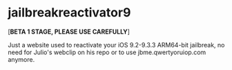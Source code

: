 # jailbreakreactivator9

[**BETA 1 STAGE, PLEASE USE CAREFULLY**]

Just a website used to reactivate your iOS 9.2-9.3.3 ARM64-bit jailbreak, no need for Julio's webclip on his repo or to use jbme.qwertyoruiop.com anymore.
